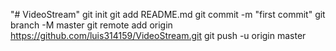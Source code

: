"# VideoStream"  git init git add README.md git commit -m "first commit" git branch -M master git remote add origin https://github.com/luis314159/VideoStream.git git push -u origin master
